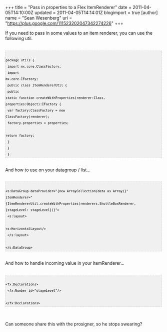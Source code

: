 +++
title = "Pass in properties to a Flex ItemRenderer"
date = 2011-04-05T14:10:00Z
updated = 2011-04-05T14:14:01Z
blogimport = true 
[author]
	name = "Sean Wesenberg"
	uri = "https://plus.google.com/111523202047342274226"
+++

If you need to pass in some values to an item renderer, you can use the following util.<br /><br /><pre style="background-image: URL(http://2.bp.blogspot.com/_z5ltvMQPaa8/SjJXr_U2YBI/AAAAAAAAAAM/46OqEP32CJ8/s320/codebg.gif); background: #f0f0f0; border: 1px dashed #CCCCCC; color: black; font-family: arial; font-size: 12px; height: auto; line-height: 20px; overflow: auto; padding: 0px; text-align: left; width: 99%;"><code style="color: black; word-wrap: normal;"> package utils {  <br />  import mx.core.ClassFactory;  <br />  import mx.core.IFactory;  <br />  public class ItemRendererUtil {  <br />   public static function createWithProperties(renderer:Class, properties:Object):IFactory {  <br />    var factory:ClassFactory = new ClassFactory(renderer);  <br />    factory.properties = properties;  <br />    return factory;  <br />   }  <br />  }  <br /> }  <br /></code></pre><br />And how to use on your datagroup / list...<br /><br /><pre style="background-image: URL(http://2.bp.blogspot.com/_z5ltvMQPaa8/SjJXr_U2YBI/AAAAAAAAAAM/46OqEP32CJ8/s320/codebg.gif); background: #f0f0f0; border: 1px dashed #CCCCCC; color: black; font-family: arial; font-size: 12px; height: auto; line-height: 20px; overflow: auto; padding: 0px; text-align: left; width: 99%;"><code style="color: black; word-wrap: normal;">  &lt;s:DataGroup dataProvider="{new ArrayCollection(data as Array)}" itemRenderer="{ItemRendererUtil.createWithProperties(renderers.ShuttleBoxRenderer, {stageLevel: stageLevel})}"&gt;  <br />   &lt;s:layout&gt;  <br />    &lt;s:HorizontalLayout/&gt;  <br />   &lt;/s:layout&gt;  <br />  &lt;/s:DataGroup&gt;  <br /></code></pre><br />And how to handle incoming value in your ItemRenderer...<br /><br /><pre style="background-image: URL(http://2.bp.blogspot.com/_z5ltvMQPaa8/SjJXr_U2YBI/AAAAAAAAAAM/46OqEP32CJ8/s320/codebg.gif); background: #f0f0f0; border: 1px dashed #CCCCCC; color: black; font-family: arial; font-size: 12px; height: auto; line-height: 20px; overflow: auto; padding: 0px; text-align: left; width: 99%;"><code style="color: black; word-wrap: normal;">  &lt;fx:Declarations&gt;  <br />   &lt;fx:Number id="stageLevel"/&gt;  <br /> &lt;/fx:Declarations&gt;  <br /></code></pre><br /><br />Can someone share this with the prosigner, so he stops swearing?

